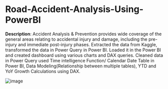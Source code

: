 # Road-Accident-Analysis-Using-PowerBI

**Description**: Accident Analysis & Prevention provides wide coverage of the general areas relating to accidental injury and damage, including the pre-injury and immediate post-injury phases. Extracted the data from Kaggle, transformed the data in Power Query in Power BI. Loaded it in the Power BI and created dashboard using various charts and DAX queries. Cleaned data in Power Query used Time intelligence Function/ Calendar Date Table in Power BI, Data Modeling(Relationship between multiple tables), YTD and YoY Growth Calculations using DAX.

![image](https://github.com/Mitul-01/Road-Accident-Analysis-Using-PowerBI/assets/121561258/fba247a5-dfaa-4e20-9adb-2bc47dbf51fc)
